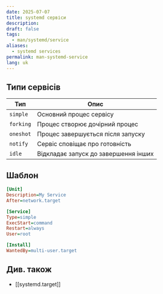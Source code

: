 ```yaml
---
date: 2025-07-07
title: systemd сервіси
description: 
draft: false
tags:
  - man/systemd/service
aliases:
  - systemd services
permalink: man-systemd-service
lang: uk
---
```



## Типи сервісів

| **Тип**   | **Опис**                             |
| --------- | ------------------------------------ |
| `simple`  | Основний процес сервісу              |
| `forking` | Процес створює дочірний процес       |
| `oneshot` | Процес завершується після запуску    |
| `notify`  | Сервіс сповіщає про готовність       |
| `idle`    | Відкладає запуск до завершення інших |
 
## Шаблон

```ini
[Unit]
Description=My Service
After=network.target

[Service]
Type=simple
ExecStart=command
Restart=always
User=root

[Install]
WantedBy=multi-user.target
```

## Див. також

- [[systemd.target]]